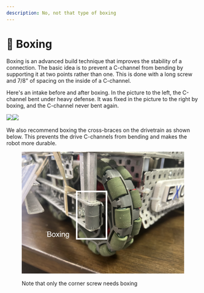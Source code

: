 ```yaml
---
description: No, not that type of boxing
---
```


# 🥊 Boxing

Boxing is an advanced build technique that improves the stability of a connection. The basic idea is to prevent a C-channel from bending by supporting it at two points rather than one. This is done with a long screw and 7/8" of spacing on the inside of a C-channel.

Here's an intake before and after boxing. In the picture to the left, the C-channel bent under heavy defense. It was fixed in the picture to the right by boxing, and the C-channel never bent again.

![](<../../../.gitbook/assets/IMG\_0327 (1).jpeg>)![](../../../.gitbook/assets/IMG\_0328.jpeg)

We also recommend boxing the cross-braces on the drivetrain as shown below. This prevents the drive C-channels from bending and makes the robot more durable.

<figure><img src="../../../.gitbook/assets/IMG_2977 copy.jpg" alt=""><figcaption><p>Note that only the corner screw needs boxing</p></figcaption></figure>

